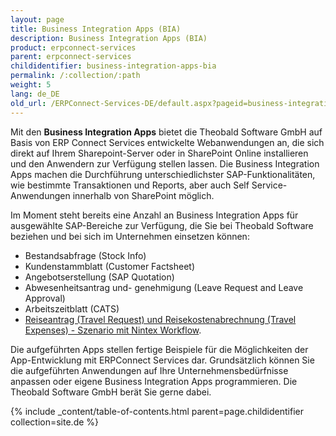 ```yaml
---
layout: page
title: Business Integration Apps (BIA)
description: Business Integration Apps (BIA)
product: erpconnect-services
parent: erpconnect-services
childidentifier: business-integration-apps-bia
permalink: /:collection/:path
weight: 5
lang: de_DE
old_url: /ERPConnect-Services-DE/default.aspx?pageid=business-integration-apps-bia
---
```


Mit den **Business Integration Apps** bietet die Theobald Software GmbH auf Basis von ERP Connect Services entwickelte Webanwendungen an, die sich direkt auf Ihrem Sharepoint-Server oder in SharePoint Online installieren und den Anwendern zur Verfügung stellen lassen. Die Business Integration Apps machen die Durchführung unterschiedlichster SAP-Funktionalitäten, wie bestimmte Transaktionen und Reports, aber auch Self Service-Anwendungen innerhalb von SharePoint möglich.

Im Moment steht bereits eine Anzahl an Business Integration Apps für ausgewählte SAP-Bereiche zur Verfügung, die Sie bei Theobald Software beziehen und bei sich im Unternehmen einsetzen können:

- Bestandsabfrage (Stock Info)
- Kundenstammblatt (Customer Factsheet)
- Angebotserstellung (SAP Quotation)  
- Abwesenheitsantrag und- genehmigung (Leave Request and Leave Approval)
- Arbeitszeitblatt (CATS) 
- [Reiseantrag (Travel Request) und Reisekostenabrechnung (Travel Expenses) - Szenario mit Nintex Workflow](./sap-integration-mit-nintex/nintex-workflow-fuer-sharepoint/mit_call_sap_function_action1/reisenatrag_und_reisekostenabrechnung/). 

Die aufgeführten Apps stellen fertige Beispiele für die Möglichkeiten der App-Entwicklung mit ERPConnect Services dar. Grundsätzlich können Sie die aufgeführten Anwendungen auf Ihre Unternehmensbedürfnisse anpassen oder eigene Business Integration Apps programmieren. Die Theobald Software GmbH berät Sie gerne dabei.



{% include _content/table-of-contents.html parent=page.childidentifier collection=site.de %}